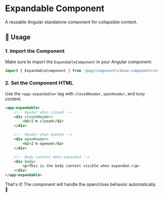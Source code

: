 # Expandable Component

A reusable Angular standalone component for collapsible content.

## 🚀 Usage

### 1. Import the Component
Make sure to import the `ExpandableComponent` in your Angular component:

```typescript
import { ExpandableComponent } from '@app/components/base-components/expandable/expandable.component';
```

### 2. Set the Component HTML
Use the `<app-expandable>` tag with `closedHeader`, `openHeader`, and `body` content.

```html
<app-expandable>
    <!-- Header when closed -->
    <div closedHeader>
        <h2>I'm closed</h2>
    </div>

    <!-- Header when opened -->
    <div openHeader>
        <h2>I'm opened</h2>
    </div>

    <!-- Body content when expanded -->
    <div body>
        <p>This is the body content visible when expanded.</p>
    </div>
</app-expandable>
```

That's it! The component will handle the open/close behavior automatically. 🎉